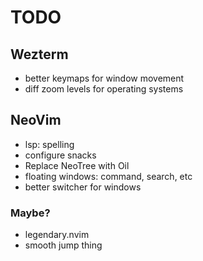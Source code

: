 # TODO

## Wezterm
- better keymaps for window movement
- diff zoom levels for operating systems

## NeoVim
- lsp: spelling
- configure snacks
- Replace NeoTree with Oil
- floating windows: command, search, etc
- better switcher for windows


### Maybe?
- legendary.nvim
- smooth jump thing
